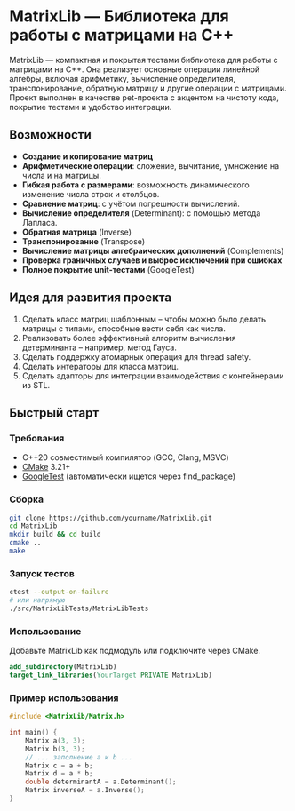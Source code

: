 # MatrixLib — Библиотека для работы с матрицами на C++

MatrixLib — компактная и покрытая тестами библиотека для работы с матрицами на C++. Она реализует основные операции линейной алгебры, включая арифметику, вычисление определителя, транспонирование, обратную матрицу и другие операции с матрицами. Проект выполнен в качестве pet-проекта с акцентом на чистоту кода, покрытие тестами и удобство интеграции.

## Возможности

- **Создание и копирование матриц**
- **Арифметические операции**: сложение, вычитание, умножение на числа и на матрицы.
- **Гибкая работа с размерами**: возможность динамического изменение числа строк и столбцов.
- **Сравнение матриц**: с учётом погрешности вычислений.
- **Вычисление определителя** (Determinant): с помощью метода Лапласа.
- **Обратная матрица** (Inverse)
- **Транспонирование** (Transpose)
- **Вычисление матрицы алгебраических дополнений** (Complements)
- **Проверка граничных случаев и выброс исключений при ошибках**
- **Полное покрытие unit-тестами** (GoogleTest)

## Идея для развития проекта
1. Сделать класс матриц шаблонным – чтобы можно было делать матрицы с типами, способные вести себя как числа.
2. Реализовать более эффективный алгоритм вычисления детерминанта – например, метод Гауса.
3. Сделать поддержку атомарных операция для thread safety.
4. Сделать интераторы для класса матриц.
5. Сделать адапторы для интеграции взаимодействия с контейнерами из STL.

## Быстрый старт

### Требования

- C++20 совместимый компилятор (GCC, Clang, MSVC)
- [CMake](https://cmake.org/) 3.21+
- [GoogleTest](https://github.com/google/googletest) (автоматически ищется через find_package)

### Сборка

```bash
git clone https://github.com/yourname/MatrixLib.git
cd MatrixLib
mkdir build && cd build
cmake ..
make
```

### Запуск тестов

```bash
ctest --output-on-failure
# или напрямую
./src/MatrixLibTests/MatrixLibTests
```

### Использование
Добавьте MatrixLib как подмодуль или подключите через CMake.

```cmake
add_subdirectory(MatrixLib)
target_link_libraries(YourTarget PRIVATE MatrixLib)
```

### Пример использования
```cpp
#include <MatrixLib/Matrix.h>

int main() {
    Matrix a(3, 3);
    Matrix b(3, 3);
    // ... заполнение a и b ...
    Matrix c = a + b;
    Matrix d = a * b;
    double determinantA = a.Determinant();
    Matrix inverseA = a.Inverse();
}
```
